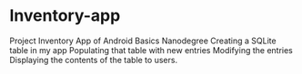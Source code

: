 # Inventory-app
Project Inventory App of Android Basics Nanodegree 
Creating a SQLite table in my app
Populating that table with new entries
Modifying the entries
Displaying the contents of the table to users.
